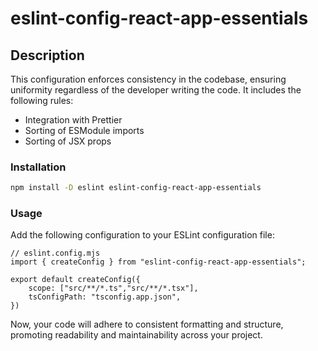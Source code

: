# eslint-config-react-app-essentials

## Description

This configuration enforces consistency in the codebase, ensuring uniformity regardless of the developer writing the code. It includes the following rules:

- Integration with Prettier
- Sorting of ESModule imports
- Sorting of JSX props

### Installation

```sh
npm install -D eslint eslint-config-react-app-essentials
```

### Usage

Add the following configuration to your ESLint configuration file:

```tsx
// eslint.config.mjs
import { createConfig } from "eslint-config-react-app-essentials";

export default createConfig({
    scope: ["src/**/*.ts","src/**/*.tsx"],
    tsConfigPath: "tsconfig.app.json",
})
```

Now, your code will adhere to consistent formatting and structure, promoting readability and maintainability across your project.
